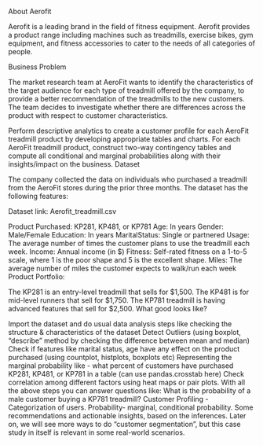 About Aerofit

Aerofit is a leading brand in the field of fitness equipment. Aerofit provides a product range including machines such as treadmills, exercise bikes, gym equipment, and fitness accessories to cater to the needs of all categories of people.


Business Problem

The market research team at AeroFit wants to identify the characteristics of the target audience for each type of treadmill offered by the company, to provide a better recommendation of the treadmills to the new customers. The team decides to investigate whether there are differences across the product with respect to customer characteristics.

Perform descriptive analytics to create a customer profile for each AeroFit treadmill product by developing appropriate tables and charts.
For each AeroFit treadmill product, construct two-way contingency tables and compute all conditional and marginal probabilities along with their insights/impact on the business.
Dataset

The company collected the data on individuals who purchased a treadmill from the AeroFit stores during the prior three months. The dataset has the following features:

Dataset link: Aerofit_treadmill.csv

Product Purchased:	KP281, KP481, or KP781
Age:	In years
Gender:	Male/Female
Education:	In years
MaritalStatus:	Single or partnered
Usage:	The average number of times the customer plans to use the treadmill each week.
Income:	Annual income (in $)
Fitness:	Self-rated fitness on a 1-to-5 scale, where 1 is the poor shape and 5 is the excellent shape.
Miles:	The average number of miles the customer expects to walk/run each week
Product Portfolio:

The KP281 is an entry-level treadmill that sells for $1,500.
The KP481 is for mid-level runners that sell for $1,750.
The KP781 treadmill is having advanced features that sell for $2,500.
What good looks like?

Import the dataset and do usual data analysis steps like checking the structure & characteristics of the dataset
Detect Outliers (using boxplot, “describe” method by checking the difference between mean and median)
Check if features like marital status, age have any effect on the product purchased (using countplot, histplots, boxplots etc)
Representing the marginal probability like - what percent of customers have purchased KP281, KP481, or KP781 in a table (can use pandas.crosstab here)
Check correlation among different factors using heat maps or pair plots.
With all the above steps you can answer questions like: What is the probability of a male customer buying a KP781 treadmill?
Customer Profiling - Categorization of users.
Probability- marginal, conditional probability.
Some recommendations and actionable insights, based on the inferences.
Later on, we will see more ways to do “customer segmentation”, but this case study in itself is relevant in some real-world scenarios.
